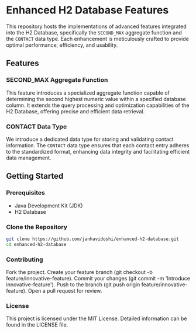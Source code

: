 # Enhanced H2 Database Features

This repository hosts the implementations of advanced features integrated into the H2 Database, specifically the `SECOND_MAX` aggregate function and the `CONTACT` data type. Each enhancement is meticulously crafted to provide optimal performance, efficiency, and usability.

## Features

### SECOND_MAX Aggregate Function
This feature introduces a specialized aggregate function capable of determining the second highest numeric value within a specified database column. It extends the query processing and optimization capabilities of the H2 Database, offering precise and efficient data retrieval.

### CONTACT Data Type
We introduce a dedicated data type for storing and validating contact information. The `CONTACT` data type ensures that each contact entry adheres to the standardized format, enhancing data integrity and facilitating efficient data management.

## Getting Started

### Prerequisites
- Java Development Kit (JDK)
- H2 Database

### Clone the Repository
```sh
git clone https://github.com/janhavidoshi/enhanced-h2-database.git
cd enhanced-h2-database
```

### Contributing
Fork the project.
Create your feature branch (git checkout -b feature/innovative-feature).
Commit your changes (git commit -m 'Introduce innovative-feature').
Push to the branch (git push origin feature/innovative-feature).
Open a pull request for review.


### License
This project is licensed under the MIT License. Detailed information can be found in the LICENSE file.

